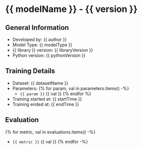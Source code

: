 # {{ modelName }} - {{ version }}
## General Information 
- Developed by: {{ author }}
- Model Type: {{ modelType }}
- {{ library }} version: {{ libraryVersion }}
- Python version: {{ pythonVersion }}
## Training Details
- Dataset: {{ datasetName }}
- Parameters: 
    {% for param, val in parameters.items() -%}
    - `{{ param }}` {{ val }}
    {% endfor %}
- Training started at: {{ startTime }}
- Training ended at: {{ endTime }}
## Evaluation
{% for metric, val in evaluations.items() -%}
- `{{ metric }}` {{ val }}
{% endfor -%}